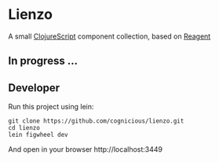 # Lienzo

A small [ClojureScript](http://github.com/clojure/clojurescript) component collection, based on [Reagent](https://github.com/reagent-project/reagent)

## In progress ...

## Developer
Run this project using lein:

```
git clone https://github.com/cognicious/lienzo.git
cd lienzo
lein figwheel dev
```

And open in your browser http://localhost:3449
